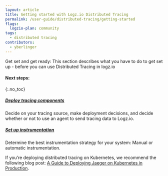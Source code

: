 ```yaml
---
layout: article
title: Getting started with Logz.io Distributed Tracing
permalink: /user-guide/distributed-tracing/getting-started
flags:
  logzio-plan: community
tags:
  - distributed tracing
contributors:
  - yberlinger
---
```

Get set and get ready: This section describes what you have to do to get set up - before you can use Distributed Tracing in logz.io 


#### Next steps:
{:.no_toc}

<div class="tasklist">

##### [Deploy tracing components](/user-guide/distributed-tracing/deploying-components.html)
Decide on your tracing source, make deployment decisions, and decide whether or not to use an agent to send tracing data to Logz.io.

##### [Set up instrumentation](/user-guide/distributed-tracing/tracing-instrumentation.html)
Determine the best instrumentation strategy for your system: Manual or automatic instrumentation.

If you’re deploying distributed tracing on Kubernetes, we recommend the following blog post: [A Guide to Deploying Jaeger on Kubernetes in Production](https://logz.io/blog/jaeger-kubernetes-best-practices/). 
